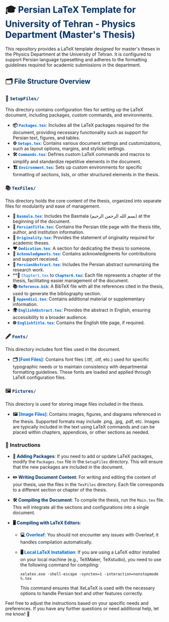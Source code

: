 # 🎓 <span style="color: #003366;">Persian LaTeX Template for University of Tehran - Physics Department (Master's Thesis)</span>

This repository provides a LaTeX template designed for master's theses
in the Physics Department at the University of Tehran. It is configured
to support Persian language typesetting and adheres to the formatting
guidelines required for academic submissions in the department.

## 🗂️ <span style="color: #003366;">File Structure Overview</span>

### 📁 <span style="color: #003366;">`SetupFiles/`</span>

This directory contains configuration files for setting up the LaTeX
document, including packages, custom commands, and environments.

  - **📦 <span style="color: #0066cc;">`Packages.tex`</span>**: Includes
    all the LaTeX packages required for the document, providing
    necessary functionality such as support for Persian text, figures,
    and tables.
  - **⚙️ <span style="color: #0066cc;">`Setups.tex`</span>**: Contains
    various document settings and customizations, such as layout
    options, margins, and stylistic settings.
  - **🛠️ <span style="color: #0066cc;">`Commands.tex`</span>**: Defines
    custom LaTeX commands and macros to simplify and standardize
    repetitive elements in the document.
  - **🏗️ <span style="color: #0066cc;">`Environment.tex`</span>**: Sets
    up custom environments for specific formatting of sections, lists,
    or other structured elements in the thesis.

### 📚 <span style="color: #003366;">`TexFiles/`</span>

This directory holds the core content of the thesis, organized into
separate files for modularity and ease of management.

  - **📜 <span style="color: #0066cc;">`Basmala.tex`</span>**: Includes
    the Basmala (بسم الله الرحمن الرحيم) at the beginning of the
    document.
  - **📑 <span style="color: #0066cc;">`PersianTitle.tex`</span>**:
    Contains the Persian title page with the thesis title, author, and
    institution information.
  - **📝 <span style="color: #0066cc;">`Originality.tex`</span>**:
    Provides the statement of originality required for academic theses.
  - **❤️ <span style="color: #0066cc;">`Dedication.tex`</span>**: A
    section for dedicating the thesis to someone.
  - **🙏 <span style="color: #0066cc;">`Acknowledgments.tex`</span>**:
    Contains acknowledgments for contributions and support received.
  - **📝 <span style="color: #0066cc;">`PersianAbstract.tex`</span>**:
    Includes the Persian abstract summarizing the research work.
  - **📖 <span style="color: #0066cc;">`Chapter1.tex`</span> to
    **<span style="color: #0066cc;">`Chapter6.tex`</span>**: Each file
    represents a chapter of the thesis, facilitating easier management
    of the document.
  - **📚 <span style="color: #0066cc;">`Reference.bib`</span>**: A BibTeX
    file with all the references cited in the thesis, used to generate
    the bibliography section.
  - **📄 <span style="color: #0066cc;">`Appendix1.tex`</span>**: Contains
    additional material or supplementary information.
  - **🌍 <span style="color: #0066cc;">`EnglishAbstract.tex`</span>**:
    Provides the abstract in English, ensuring accessibility to a
    broader audience.
  - **🌐 <span style="color: #0066cc;">`EnglishTitle.tex`</span>**:
    Contains the English title page, if required.

### 🖋️ <span style="color: #003366;">`Fonts/`</span>

This directory includes font files used in the document.

  - **🗂️ <span style="color: #0066cc;">\[Font Files\]</span>**: Contains
    font files (.ttf, .otf, etc.) used for specific typographic needs or
    to maintain consistency with departmental formatting guidelines.
    These fonts are loaded and applied through LaTeX configuration
    files.

### 🖼️ <span style="color: #003366;">`Pictures/`</span>

This directory is used for storing image files included in the thesis.

  - **🖼️ <span style="color: #0066cc;">\[Image Files\]</span>**:
    Contains images, figures, and diagrams referenced in the thesis.
    Supported formats may include .png, .jpg, .pdf, etc. Images are
    typically included in the text using LaTeX commands and can be
    placed within chapters, appendices, or other sections as needed.

### 📝 Instructions

  - **🔧 <span style="color: #003366;">Adding Packages</span>**: If you
    need to add or update LaTeX packages, modify the `Packages.tex` file
    in the `SetupFiles` directory. This will ensure that the new
    packages are included in the document.

  - **✏️ <span style="color: #003366;">Writing Document
    Content</span>**: For writing and editing the content of your
    thesis, use the files in the `TexFiles` directory. Each file
    corresponds to a different section or chapter of the thesis.

  - **🛠️ <span style="color: #003366;">Compiling the Document</span>**:
    To compile the thesis, run the `Main.tex` file. This will integrate
    all the sections and configurations into a single document.

  - **🖥️ <span style="color: #003366;">Compiling with LaTeX
    Editors</span>**:
    
      - **💻 <span style="color: #0066cc;">Overleaf</span>**: You should
        not encounter any issues with Overleaf; it handles compilation
        automatically.
    
      - **🖥️ <span style="color: #0066cc;">Local LaTeX
        Installation</span>**: If you are using a LaTeX editor installed
        on your local machine (e.g., TeXMaker, TeXstudio), you need to
        use the following command for
        compiling:
        
        ``` shell
        xelatex.exe -shell-escape -synctex=1 -interaction=nonstopmode %.tex
        ```
        
        This command ensures that XeLaTeX is used with the necessary
        options to handle Persian text and other features correctly.

Feel free to adjust the instructions based on your specific needs and
preferences. If you have any further questions or need additional help,
let me know\! 🎉

